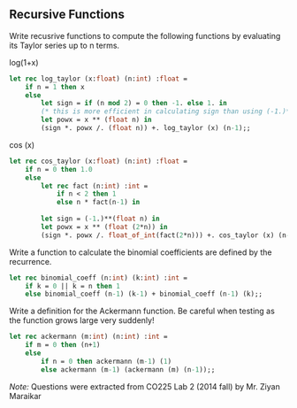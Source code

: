 **Recursive Functions**
-----
Write recusrive functions to compute the following functions by evaluating its Taylor series up to n terms.

log(1+x)
```ocaml
let rec log_taylor (x:float) (n:int) :float = 
	if n = 1 then x
	else 
		let sign = if (n mod 2) = 0 then -1. else 1. in 
		(* this is more efficient in calculating sign than using (-1.)**(float (n+1)) *)
		let powx = x ** (float n) in
		(sign *. powx /. (float n)) +. log_taylor (x) (n-1);;
```
cos (x)
```ocaml
let rec cos_taylor (x:float) (n:int) :float = 
	if n = 0 then 1.0
	else 
		let rec fact (n:int) :int = 
			if n < 2 then 1
			else n * fact(n-1) in
		
		let sign = (-1.)**(float n) in
		let powx = x ** (float (2*n)) in
		(sign *. powx /. float_of_int(fact(2*n))) +. cos_taylor (x) (n-1);;
```
Write a function to calculate the binomial coefficients are defined by the recurrence.
```ocaml
let rec binomial_coeff (n:int) (k:int) :int = 
	if k = 0 || k = n then 1
	else binomial_coeff (n-1) (k-1) + binomial_coeff (n-1) (k);;
```
Write a definition for the Ackermann function.
Be careful when testing as the function grows large very suddenly!

```ocaml
let rec ackermann (m:int) (n:int) :int = 
	if m = 0 then (n+1)
	else
		if n = 0 then ackermann (m-1) (1)
		else ackermann (m-1) (ackermann (m) (n-1));;
```

*Note:*
Questions were extracted from CO225 Lab 2 (2014 fall) by Mr. Ziyan Maraikar 